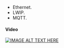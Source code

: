 <ul>
	<li>Ethernet.</li>
  <li>LWIP.</li>
  <li>MQTT.</li>
</ul>


#### Video ####
[![IMAGE ALT TEXT HERE](https://img.youtube.com/vi/NqYZgw3rtVw/0.jpg)](https://www.youtube.com/watch?v=NqYZgw3rtVw)
